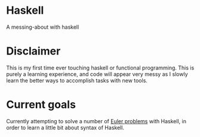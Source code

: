 # Haskell
A messing-about with haskell

# Disclaimer
This is my first time ever touching haskell or functional programming. This is purely a learning experience, and code will appear very messy as I slowly learn the better ways to accomplish tasks with new tools.

# Current goals
Currently attempting to solve a number of [Euler problems](https://projecteuler.net/) with Haskell, in order to learn a little bit about syntax of Haskell.
